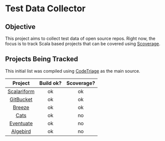 # Test Data Collector

## Objective

  This project aims to collect test data of open source repos.
  Right now, the focus is to track Scala based projects that can be covered using [Scoverage](https://github.com/scoverage/sbt-scoverage).


## Projects Being Tracked

  This initial list was compiled using [CodeTriage](http://www.codetriage.com/) as the main source.

| Project               |            Build ok?             | Scoverage?  |
| :----------------------------------------------------------: |:--:|:--:|
| [Scalariform](https://github.com/scala-ide/scalariform)      | ok | ok |
| [GitBucket](https://github.com/gitbucket/gitbucket)          | ok | ok |
| [Breeze](https://github.com/scalanlp/breeze)                 | ok | ok |
| [Cats](https://github.com/typelevel/cats)                    | ok | no |
| [Eventuate](https://github.com/RBMHTechnology/eventuate)     | ok | no |
| [Algebird](https://github.com/twitter/algebird)              | ok | no |
